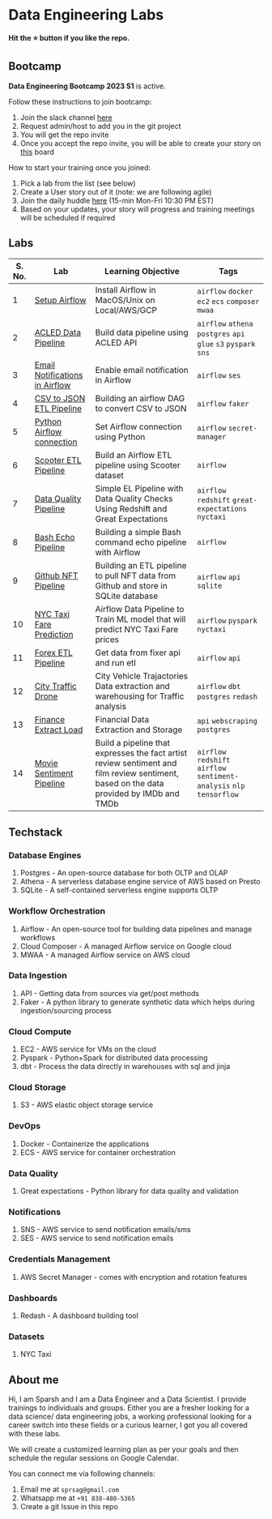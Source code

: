 # Data Engineering Labs

**Hit the ⭐️ button if you like the repo.**

## Bootcamp

**Data Engineering Bootcamp 2023 S1** is active.

Follow these instructions to join bootcamp:

1. Join the slack channel [here](https://join.slack.com/t/recohutdatabootcamps/shared_invite/zt-1lkelbgj8-s5FT_orVeSJzXgL3fK6SaA)
1. Request admin/host to add you in the git project
1. You will get the repo invite
1. Once you accept the repo invite, you will be able to create your story on [this](https://github.com/orgs/datalaker/projects/3) board

How to start your training once you joined:

1. Pick a lab from the list (see below)
1. Create a User story out of it (note: we are following agile)
1. Join the daily huddle [here](https://app.slack.com/huddle/T04EYHS8PM1/C04EYJ2PMR9) (15-min Mon-Fri 10:30 PM EST)
1. Based on your updates, your story will progress and training meetings will be scheduled if required

## Labs

| S. No. | Lab | Learning Objective | Tags |
| ------ | --- | ------------------ | ---- |
| 1 | [Setup Airflow](./assets/lab-1-setup-airflow.md) | Install Airflow in MacOS/Unix on Local/AWS/GCP | `airflow` `docker` `ec2` `ecs` `composer` `mwaa` |
| 2 | [ACLED Data Pipeline](./assets/lab-2-acled.md) | Build data pipeline using ACLED API | `airflow` `athena` `postgres` `api` `glue` `s3` `pyspark` `sns` |
| 3 | [Email Notifications in Airflow](./assets/lab-3-airflow-email.md) | Enable email notification in Airflow | `airflow` `ses` |
| 4 | [CSV to JSON ETL Pipeline](./assets/lab-4-airflow-csv-json.md) | Building an airflow DAG to convert CSV to JSON | `airflow` `faker` |
| 5 | [Python Airflow connection](./assets/lab-5-airflow-connection.md) | Set Airflow connection using Python | `airflow` `secret-manager` |
| 6 | [Scooter ETL Pipeline](./assets/lab-6-airflow-scooter-etl.md) | Build an Airflow ETL pipeline using Scooter dataset | `airflow` |
| 7 | [Data Quality Pipeline](./assets/lab-7-airflow-redshift-ge.md) | Simple EL Pipeline with Data Quality Checks Using Redshift and Great Expectations | `airflow` `redshift` `great-expectations` `nyctaxi` |
| 8 | [Bash Echo Pipeline](./assets/lab-8-airflow-bash-echo.md) | Building a simple Bash command echo pipeline with Airflow | `airflow` |
| 9 | [Github NFT Pipeline](./assets/lab-9-airflow-github-nft.md) | Building an ETL pipeline to pull NFT data from Github and store in SQLite database | `airflow` `api` `sqlite` |
| 10 | [NYC Taxi Fare Prediction](./assets/lab-10-taxi-fare-prediction.md) | Airflow Data Pipeline to Train ML model that will predict NYC Taxi Fare prices | `airflow` `pyspark` `nyctaxi` |
| 11 | [Forex ETL Pipeline](./assets/lab-11-airflow-forex-etl.md) | Get data from fixer api and run etl | `airflow` `api` |
| 12 | [City Traffic Drone](./assets/lab-12-city-traffic-drone.md) | City Vehicle Trajactories Data extraction and warehousing for Traffic analysis | `airflow` `dbt` `postgres` `redash` |
| 13 | [Finance Extract Load](./assets/lab-13-finance-extract-load.md) | Financial Data Extraction and Storage | `api` `webscraping` `postgres` |
| 14 | [Movie Sentiment Pipeline](./assets/lab-14-movie-sentiment.md) | Build a pipeline that expresses the fact artist review sentiment and film review sentiment, based on the data provided by IMDb and TMDb | `airflow` `redshift` `airflow` `sentiment-analysis` `nlp` `tensorflow` |

## Techstack

### Database Engines

1. Postgres - An open-source database for both OLTP and OLAP
1. Athena - A serverless database engine service of AWS based on Presto
1. SQLite - A self-contained serverless engine supports OLTP 

### Workflow Orchestration

1. Airflow - An open-source tool for building data pipelines and manage workflows
1. Cloud Composer - A managed Airflow service on Google cloud
1. MWAA - A managed Airflow service on AWS cloud

### Data Ingestion

1. API - Getting data from sources via get/post methods
1. Faker - A python library to generate synthetic data which helps during ingestion/sourcing process

### Cloud Compute

1. EC2 - AWS service for VMs on the cloud
1. Pyspark - Python+Spark for distributed data processing
1. dbt - Process the data directly in warehouses with sql and jinja

### Cloud Storage

1. S3 - AWS elastic object storage service

### DevOps

1. Docker - Containerize the applications
2. ECS - AWS service for container orchestration

### Data Quality

1. Great expectations - Python library for data quality and validation

### Notifications

1. SNS - AWS service to send notification emails/sms
1. SES - AWS service to send notification emails

### Credentials Management

1. AWS Secret Manager - comes with encryption and rotation features

### Dashboards

1. Redash - A dashboard building tool

### Datasets

1. NYC Taxi

## About me

Hi, I am Sparsh and I am a Data Engineer and a Data Scientist. I provide trainings to individuals and groups. Either you are a fresher looking for a data science/ data engineering jobs, a working professional looking for a career switch into these fields or a curious learner, I got you all covered with these labs.

We will create a customized learning plan as per your goals and then schedule the regular sessions on Google Calendar.

You can connect me via following channels:

1. Email me at `sprsag@gmail.com`
2. Whatsapp me at `+91 838-480-5365`
3. Create a git Issue in this repo